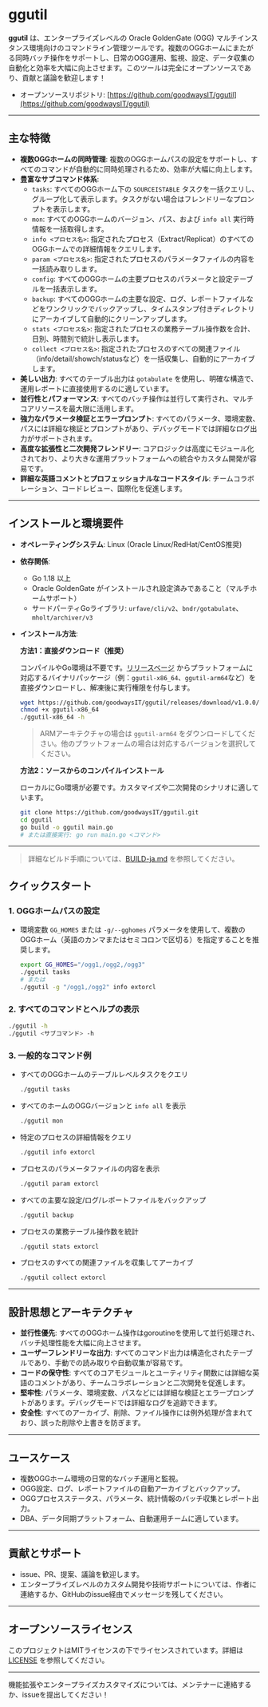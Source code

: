 # ggutil

**ggutil** は、エンタープライズレベルの Oracle GoldenGate (OGG) マルチインスタンス環境向けのコマンドライン管理ツールです。複数のOGGホームにまたがる同時バッチ操作をサポートし、日常のOGG運用、監視、設定、データ収集の自動化と効率を大幅に向上させます。このツールは完全にオープンソースであり、貢献と議論を歓迎します！

- オープンソースリポジトリ: [https://github.com/goodwaysIT/ggutil](https://github.com/goodwaysIT/ggutil)

---

## 主な特徴

- **複数OGGホームの同時管理**: 複数のOGGホームパスの設定をサポートし、すべてのコマンドが自動的に同時処理されるため、効率が大幅に向上します。
- **豊富なサブコマンド体系**:
  - `tasks`: すべてのOGGホーム下の `SOURCEISTABLE` タスクを一括クエリし、グループ化して表示します。タスクがない場合はフレンドリーなプロンプトを表示します。
  - `mon`: すべてのOGGホームのバージョン、パス、および `info all` 実行時情報を一括取得します。
  - `info <プロセス名>`: 指定されたプロセス（Extract/Replicat）のすべてのOGGホームでの詳細情報をクエリします。
  - `param <プロセス名>`: 指定されたプロセスのパラメータファイルの内容を一括読み取りします。
  - `config`: すべてのOGGホームの主要プロセスのパラメータと設定テーブルを一括表示します。
  - `backup`: すべてのOGGホームの主要な設定、ログ、レポートファイルなどをワンクリックでバックアップし、タイムスタンプ付きディレクトリにアーカイブして自動的にクリーンアップします。
  - `stats <プロセス名>`: 指定されたプロセスの業務テーブル操作数を合計、日別、時間別で統計し表示します。
  - `collect <プロセス名>`: 指定されたプロセスのすべての関連ファイル（info/detail/showch/statusなど）を一括収集し、自動的にアーカイブします。
- **美しい出力**: すべてのテーブル出力は `gotabulate` を使用し、明確な構造で、運用レポートに直接使用するのに適しています。
- **並行性とパフォーマンス**: すべてのバッチ操作は並行して実行され、マルチコアリソースを最大限に活用します。
- **強力なパラメータ検証とエラープロンプト**: すべてのパラメータ、環境変数、パスには詳細な検証とプロンプトがあり、デバッグモードでは詳細なログ出力がサポートされます。
- **高度な拡張性と二次開発フレンドリー**: コアロジックは高度にモジュール化されており、より大きな運用プラットフォームへの統合やカスタム開発が容易です。
- **詳細な英語コメントとプロフェッショナルなコードスタイル**: チームコラボレーション、コードレビュー、国際化を促進します。

---

## インストールと環境要件

- **オペレーティングシステム**: Linux (Oracle Linux/RedHat/CentOS推奨)
- **依存関係**:
  - Go 1.18 以上
  - Oracle GoldenGate がインストールされ設定済みであること（マルチホームサポート）
  - サードパーティGoライブラリ: `urfave/cli/v2`、`bndr/gotabulate`、`mholt/archiver/v3`
- **インストール方法**:

  **方法1：直接ダウンロード（推奨）**

  コンパイルやGo環境は不要です。[リリースベージ](https://github.com/goodwaysIT/ggutil/releases) からプラットフォームに対応するバイナリパッケージ（例：`ggutil-x86_64`、`ggutil-arm64`など）を直接ダウンロードし、解凍後に実行権限を付与します。
  ```bash
  wget https://github.com/goodwaysIT/ggutil/releases/download/v1.0.0/ggutil-x86_64
  chmod +x ggutil-x86_64
  ./ggutil-x86_64 -h
  ```
  > ARMアーキテクチャの場合は `ggutil-arm64` をダウンロードしてください。他のプラットフォームの場合は対応するバージョンを選択してください。

  **方法2：ソースからのコンパイルインストール**

  ローカルにGo環境が必要です。カスタマイズや二次開発のシナリオに適しています。
  ```bash
  git clone https://github.com/goodwaysIT/ggutil.git
  cd ggutil
  go build -o ggutil main.go
  # または直接実行: go run main.go <コマンド>
  ```

---

> 詳細なビルド手順については、[BUILD-ja.md](./BUILD-ja.md) を参照してください。

## クイックスタート

### 1. OGGホームパスの設定

- 環境変数 `GG_HOMES` または `-g/--gghomes` パラメータを使用して、複数のOGGホーム（英語のカンマまたはセミコロンで区切る）を指定することを推奨します。
  ```bash
  export GG_HOMES="/ogg1,/ogg2,/ogg3"
  ./ggutil tasks
  # または
  ./ggutil -g "/ogg1,/ogg2" info extorcl
  ```

### 2. すべてのコマンドとヘルプの表示

```bash
./ggutil -h
./ggutil <サブコマンド> -h
```

### 3. 一般的なコマンド例

- すべてのOGGホームのテーブルレベルタスクをクエリ
  ```bash
  ./ggutil tasks
  ```
- すべてのホームのOGGバージョンと `info all` を表示
  ```bash
  ./ggutil mon
  ```
- 特定のプロセスの詳細情報をクエリ
  ```bash
  ./ggutil info extorcl
  ```
- プロセスのパラメータファイルの内容を表示
  ```bash
  ./ggutil param extorcl
  ```
- すべての主要な設定/ログ/レポートファイルをバックアップ
  ```bash
  ./ggutil backup
  ```
- プロセスの業務テーブル操作数を統計
  ```bash
  ./ggutil stats extorcl
  ```
- プロセスのすべての関連ファイルを収集してアーカイブ
  ```bash
  ./ggutil collect extorcl
  ```

---

## 設計思想とアーキテクチャ

- **並行性優先**: すべてのOGGホーム操作はgoroutineを使用して並行処理され、バッチ処理性能を大幅に向上させます。
- **ユーザーフレンドリーな出力**: すべてのコマンド出力は構造化されたテーブルであり、手動での読み取りや自動収集が容易です。
- **コードの保守性**: すべてのコアモジュールとユーティリティ関数には詳細な英語のコメントがあり、チームコラボレーションと二次開発を促進します。
- **堅牢性**: パラメータ、環境変数、パスなどには詳細な検証とエラープロンプトがあります。デバッグモードでは詳細なログを追跡できます。
- **安全性**: すべてのアーカイブ、削除、ファイル操作には例外処理が含まれており、誤った削除や上書きを防ぎます。

---

## ユースケース

- 複数OGGホーム環境の日常的なバッチ運用と監視。
- OGG設定、ログ、レポートファイルの自動アーカイブとバックアップ。
- OGGプロセスステータス、パラメータ、統計情報のバッチ収集とレポート出力。
- DBA、データ同期プラットフォーム、自動運用チームに適しています。

---

## 貢献とサポート

- issue、PR、提案、議論を歓迎します。
- エンタープライズレベルのカスタム開発や技術サポートについては、作者に連絡するか、GitHubのissue経由でメッセージを残してください。

---

## オープンソースライセンス

このプロジェクトはMITライセンスの下でライセンスされています。詳細は [LICENSE](LICENSE) を参照してください。

---

機能拡張やエンタープライズカスタマイズについては、メンテナーに連絡するか、issueを提出してください！
